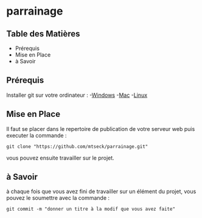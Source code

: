 # parrainage

## Table des Matières

- Prérequis
- Mise en Place
- à Savoir

## Prérequis

Installer git sur votre ordinateur :
-[Windows](https://github.com/git-guides/install-git#install-git-on-windows)
-[Mac](https://github.com/git-guides/install-git#install-git-on-mac)
-[Linux](https://github.com/git-guides/install-git#install-git-on-linux)

## Mise en Place

Il faut se placer dans le repertoire de publication de votre serveur web puis executer la commande :
```
git clone "https://github.com/mtseck/parrainage.git"
```
vous pouvez ensuite travailler sur le projet.

## à Savoir

à chaque fois que vous avez fini de travailler sur un élément du projet, vous pouvez le soumettre avec la commande :
```
git commit -m "donner un titre à la modif que vous avez faite"
```
